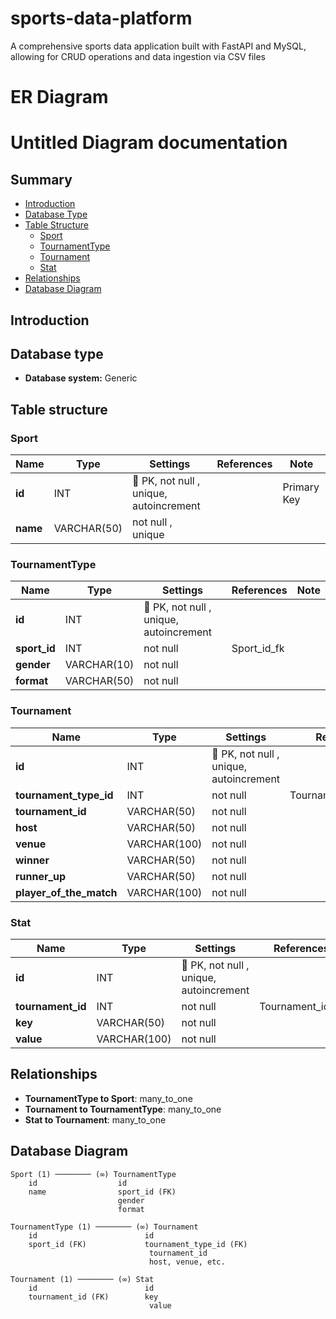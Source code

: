 # sports-data-platform
A comprehensive sports data application built with FastAPI and MySQL, allowing for CRUD operations and data ingestion via CSV files

# ER Diagram

# Untitled Diagram documentation
## Summary

- [Introduction](#introduction)
- [Database Type](#database-type)
- [Table Structure](#table-structure)
	- [Sport](#Sport)
	- [TournamentType](#TournamentType)
	- [Tournament](#Tournament)
	- [Stat](#Stat)
- [Relationships](#relationships)
- [Database Diagram](#database-Diagram)

## Introduction

## Database type

- **Database system:** Generic
## Table structure

### Sport

| Name        | Type          | Settings                      | References                    | Note                           |
|-------------|---------------|-------------------------------|-------------------------------|--------------------------------|
| **id** | INT | 🔑 PK, not null , unique, autoincrement |  |Primary Key |
| **name** | VARCHAR(50) | not null , unique |  | | 


### TournamentType

| Name        | Type          | Settings                      | References                    | Note                           |
|-------------|---------------|-------------------------------|-------------------------------|--------------------------------|
| **id** | INT | 🔑 PK, not null , unique, autoincrement |  | |
| **sport_id** | INT | not null  | Sport_id_fk | |
| **gender** | VARCHAR(10) | not null  |  | |
| **format** | VARCHAR(50) | not null  |  | | 


### Tournament

| Name        | Type          | Settings                      | References                    | Note                           |
|-------------|---------------|-------------------------------|-------------------------------|--------------------------------|
| **id** | INT | 🔑 PK, not null , unique, autoincrement |  | |
| **tournament_type_id** | INT | not null  | TournamentType_id_fk | |
| **tournament_id** | VARCHAR(50) | not null  |  | |
| **host** | VARCHAR(50) | not null  |  | |
| **venue** | VARCHAR(100) | not null  |  | |
| **winner** | VARCHAR(50) | not null  |  | |
| **runner_up** | VARCHAR(50) | not null  |  | |
| **player_of_the_match** | VARCHAR(100) | not null  |  | | 


### Stat

| Name        | Type          | Settings                      | References                    | Note                           |
|-------------|---------------|-------------------------------|-------------------------------|--------------------------------|
| **id** | INT | 🔑 PK, not null , unique, autoincrement |  | |
| **tournament_id** | INT | not null  | Tournament_id_fk | |
| **key** | VARCHAR(50) | not null  |  | |
| **value** | VARCHAR(100) | not null  |  | | 


## Relationships

- **TournamentType to Sport**: many_to_one
- **Tournament to TournamentType**: many_to_one
- **Stat to Tournament**: many_to_one

## Database Diagram

```mermaid
Sport (1) ──────── (∞) TournamentType
    id                  id
    name                sport_id (FK)
                        gender
                        format

TournamentType (1) ──────── (∞) Tournament
    id                        id
    sport_id (FK)             tournament_type_id (FK)
                               tournament_id
                               host, venue, etc.

Tournament (1) ──────── (∞) Stat
    id                        id
    tournament_id (FK)        key
                               value

```

